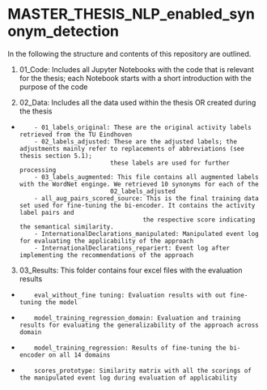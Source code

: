 # MASTER_THESIS_NLP_enabled_synonym_detection

In the following the structure and contents of this repository are outlined.

1. 01_Code: Includes all Jupyter Notebooks with the code that is relevant for the thesis; 
          each Notebook starts with a short introduction with the purpose of the code
    
2. 02_Data: Includes all the data used within the thesis OR created during the thesis
-         - 01_labels_original: These are the original activity labels retrieved from the TU Eindhoven
          - 02_labels_adjusted: These are the adjusted labels; the adjustments mainly refer to replacements of abbreviations (see thesis section 5.1); 
                               these labels are used for further processing
          - 03_labels_augmented: This file contains all augmented labels with the WordNet enginge. We retrieved 10 synonyms for each of the       
                               02_labels_adjusted   
          - all_aug_pairs_scored_source: This is the final training data set used for fine-tuning the bi-encoder. It contains the activity label pairs and 
                                        the respective score indicating the semantical similarity.  
          - InternationalDeclarations_manipulated: Manipulated event log for evaluating the applicability of the approach
          - InternationalDeclarations_repariert: Event log after implementing the recommendations of the approach
          
3. 03_Results: This folder contains four excel files with the evaluation results
-         eval_without_fine tuning: Evaluation results with out fine-tuning the model
-         model_training_regression_domain: Evaluation and training results for evaluating the generalizability of the approach across domain
-         model_training_regression: Results of fine-tuning the bi-encoder on all 14 domains
-         scores_prototype: Similarity matrix with all the scorings of the manipulated event log during evaluation of applicability
          
